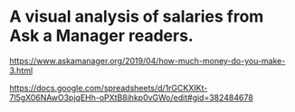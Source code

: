 # A visual analysis of salaries from Ask a Manager readers. 

https://www.askamanager.org/2019/04/how-much-money-do-you-make-3.html

https://docs.google.com/spreadsheets/d/1rGCKXIKt-7l5gX06NAwO3pjqEHh-oPXtB8ihkp0vGWo/edit#gid=382484678
